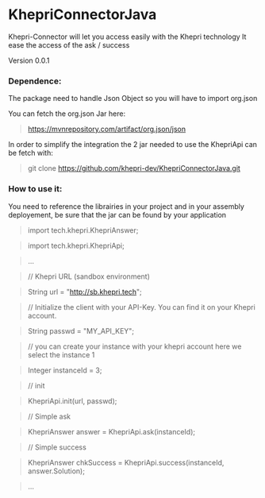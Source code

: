 # KhepriConnectorJava

Khepri-Connector will let you access easily with the Khepri technology It ease the access of the ask / success 

Version 0.0.1

### Dependence: 
           
The package need to handle Json Object so you will have to import org.json 

You can fetch the org.json Jar here: 
> https://mvnrepository.com/artifact/org.json/json

In order to simplify the integration the 2 jar needed to use the KhepriApi can be fetch with:
 
> git clone https://github.com/khepri-dev/KhepriConnectorJava.git

### How to use it:

You need to reference the librairies in your project and in your assembly deployement, be sure that the jar can be found by your application
 
 
> import tech.khepri.KhepriAnswer;

> import tech.khepri.KhepriApi; 

> ...

>  // Khepri URL (sandbox environment)

> String url = "http://sb.khepri.tech";

> // Initialize the client with your  API-Key. You can find it on your Khepri account.

> String passwd = "MY_API_KEY";

> // you can create your instance with your khepri account here we select the instance 1

> Integer instanceId = 3; 

>  // init

> KhepriApi.init(url, passwd);

>  // Simple ask

>  KhepriAnswer answer = KhepriApi.ask(instanceId);

>  // Simple success

>  KhepriAnswer chkSuccess = KhepriApi.success(instanceId, answer.Solution);

> ...
